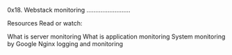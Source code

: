 0x18. Webstack monitoring
.........................

Resources
Read or watch:

What is server monitoring
What is application monitoring
System monitoring by Google
Nginx logging and monitoring

